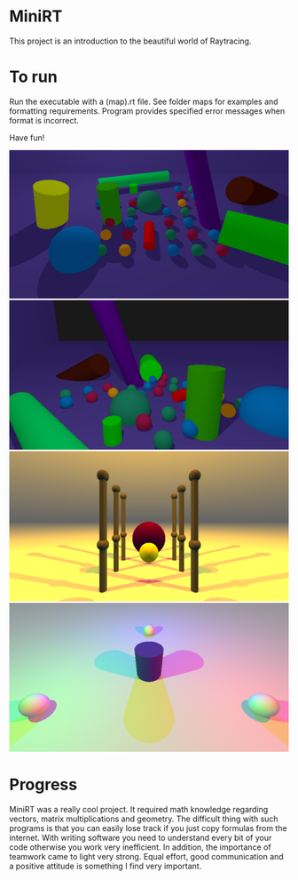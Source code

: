 # MiniRT
This project is an introduction to the beautiful world of Raytracing.

# To run

Run the executable with a (map).rt file. See folder maps for examples and formatting requirements. Program provides specified error messages when format is incorrect.

Have fun!

![1. MiniRT](/png/1.png)
![2. MiniRT](/png/2.png)
![3. MiniRT](/png/3.png)
![4. MiniRT](/png/4.png)

# Progress

MiniRT was a really cool project. It required math knowledge regarding vectors, matrix multiplications and geometry. The difficult thing with such programs is that you can easily lose track if you just copy formulas from the internet. With writing software you need to understand every bit of your code otherwise you work very inefficient. In addition, the importance of teamwork came to light very strong. Equal effort, good communication and a positive attitude is something I find very important.
